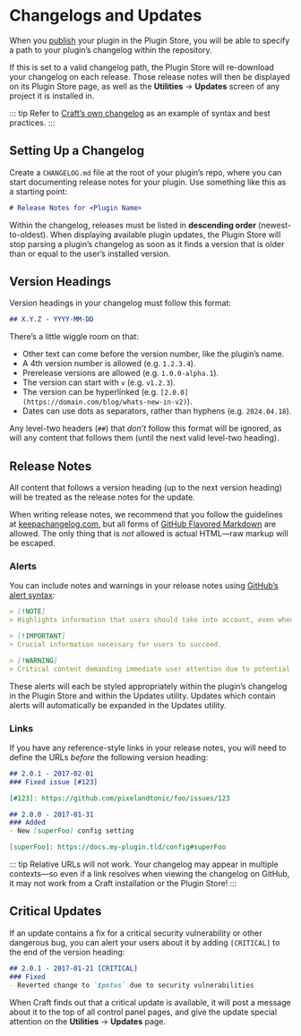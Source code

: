 # Changelogs and Updates

When you [publish](plugin-store.md) your plugin in the Plugin Store, you will be able to specify a path to your plugin’s changelog within the repository.

If this is set to a valid changelog path, the Plugin Store will re-download your changelog on each release. Those release notes will then be displayed on its Plugin Store page, as well as the **Utilities** → **Updates** screen of any project it is installed in.

::: tip
Refer to [Craft’s own changelog](https://github.com/craftcms/cms/blob/5.x/CHANGELOG.md) as an example of syntax and best practices.
:::

## Setting Up a Changelog

Create a `CHANGELOG.md` file at the root of your plugin’s repo, where you can start documenting release notes for your plugin. Use something like this as a starting point:

```markdown
# Release Notes for <Plugin Name>
```

Within the changelog, releases must be listed in **descending order** (newest-to-oldest). When displaying available plugin updates, the Plugin Store will stop parsing a plugin’s changelog as soon as it finds a version that is older than or equal to the user’s installed version.

## Version Headings

Version headings in your changelog must follow this format:

```markdown
## X.Y.Z - YYYY-MM-DD
```

There’s a little wiggle room on that:

- Other text can come before the version number, like the plugin’s name.
- A 4th version number is allowed (e.g. `1.2.3.4`).
- Prerelease versions are allowed (e.g. `1.0.0-alpha.1`).
- The version can start with `v` (e.g. `v1.2.3`).
- The version can be hyperlinked (e.g. `[2.0.0](https://domain.com/blog/whats-new-in-v2)`).
- Dates can use dots as separators, rather than hyphens (e.g. `2024.04.18`).

Any level-two headers (`##`) that _don’t_ follow this format will be ignored, as will any content that follows them (until the next valid level-two heading).

## Release Notes

All content that follows a version heading (up to the next version heading) will be treated as the release notes for the update.

When writing release notes, we recommend that you follow the guidelines at [keepachangelog.com](https://keepachangelog.com/), but all forms of [GitHub Flavored Markdown](https://docs.github.com/en/get-started/writing-on-github/getting-started-with-writing-and-formatting-on-github/basic-writing-and-formatting-syntax#GitHub-flavored-markdown) are allowed. The only thing that is *not* allowed is actual HTML—raw markup will be escaped.

### Alerts

You can include notes and warnings in your release notes using [GitHub’s alert syntax](https://github.com/orgs/community/discussions/16925):

```markdown
> [!NOTE]  
> Highlights information that users should take into account, even when skimming.

> [!IMPORTANT]  
> Crucial information necessary for users to succeed.

> [!WARNING]  
> Critical content demanding immediate user attention due to potential risks.
```

These alerts will each be styled appropriately within the plugin’s changelog in the Plugin Store and within the Updates utility. Updates which contain alerts will automatically be expanded in the Updates utility.

### Links

If you have any reference-style links in your release notes, you will need to define the URLs *before* the following version heading:

```markdown
## 2.0.1 - 2017-02-01
### Fixed issue [#123]

[#123]: https://github.com/pixelandtonic/foo/issues/123

## 2.0.0 - 2017-01-31
### Added
- New [superFoo] config setting

[superFoo]: https://docs.my-plugin.tld/config#superFoo
```

::: tip
Relative URLs will not work. Your changelog may appear in multiple contexts—so even if a link resolves when viewing the changelog on GitHub, it may not work from a Craft installation or the Plugin Store!
:::

## Critical Updates

If an update contains a fix for a critical security vulnerability or other dangerous bug, you can alert your users about it by adding `[CRITICAL]` to the end of the version heading:

```markdown
## 2.0.1 - 2017-01-21 [CRITICAL]
### Fixed
- Reverted change to `$potus` due to security vulnerabilities
```

When Craft finds out that a critical update is available, it will post a message about it to the top of all control panel pages, and give the update special attention on the **Utilities** &rarr; **Updates** page.
